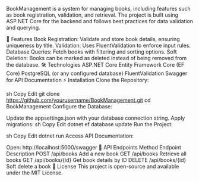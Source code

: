 BookManagement is a system for managing books, including features such as book registration, validation, and retrieval. The project is built using ASP.NET Core for the backend and follows best practices for data validation and querying.

🚀 Features
Book Registration: Validate and store book details, ensuring uniqueness by title.
Validation: Uses FluentValidation to enforce input rules.
Database Queries: Fetch books with filtering and sorting options.
Soft Deletion: Books can be marked as deleted instead of being removed from the database.
🛠️ Technologies
ASP.NET Core
Entity Framework Core (EF Core)
PostgreSQL (or any configured database)
FluentValidation
Swagger for API Documentation
⚡ Installation
Clone the Repository:

sh
Copy
Edit
git clone https://github.com/yourusername/BookManagement.git
cd BookManagement
Configure the Database:

Update the appsettings.json with your database connection string.
Apply migrations:
sh
Copy
Edit
dotnet ef database update
Run the Project:

sh
Copy
Edit
dotnet run
Access API Documentation:

Open: http://localhost:5000/swagger
📜 API Endpoints
Method	Endpoint	Description
POST	/api/books	Add a new book
GET	/api/books	Retrieve all books
GET	/api/books/{id}	Get book details by ID
DELETE	/api/books/{id}	Soft delete a book
📝 License
This project is open-source and available under the MIT License.
